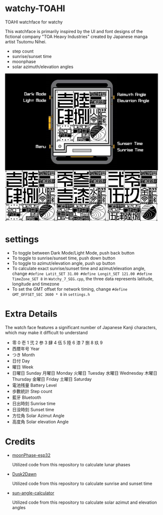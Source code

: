 # watchy-TOAHI

TOAHI watchface for watchy

This watchface is primarily inspired by the UI and font designs of the fictional company "TOA Heavy Industries" created by Japanese manga artist Tsutomu Nihei.

* step count
* sunrise/sunset time
* moonphase
* solar azimuth/elevation angles

![picture](/assets/pic.png)

# settings

* To toggle between Dark Mode/Light Mode, push back button
* To toggle to sunrise/sunset time, push down button
* To toggle to azimut/elevation angle, push up button
* To calculate exact sunrise/sunset time and azimut/elevation angle, change `#define Latit_SET 31.00 #define Longit_SET 121.00 #define TimeZone_SET 8` in `Watchy_7_SEG.cpp`, the three data represents latitude, longitude and timezone
* To set the GMT offset for network timing, change `#define GMT_OFFSET_SEC 3600 * 8` in `settings.h`

# Extra Details

The watch face features a significant number of Japanese Kanji characters, which may make it difficult to understand

* 零 0 壱 1 弐 2 参 3 肆 4 伍 5 陸 6 漆 7 捌 8 玖 9
* 西暦年号 Year
* つき Month
* 日付 Day
* 曜日 Week
* 日曜日 Sunday 月曜日 Monday 火曜日 Tuesday 水曜日 Wednesday 木曜日 Thursday 金曜日 Friday 土曜日 Saturday
* 電池残量 Battery Level
* 歩數統計 Step count
* 藍牙 Bluetooth
* 日出時刻 Sunrise time
* 日没時刻 Sunset time
* 方位角 Solar Azimut Angle
* 高度角 Solar elevation Angle

# Credits

* [moonPhase-esp32](https://github.com/CelliesProjects/moonPhase-esp32) 

  Utilized code from this repository to calculate lunar phases

* [Dusk2Dawn](https://github.com/dmkishi/Dusk2Dawn)

  Utilized code from this repository to calculate sunrise and sunset time

* [sun-angle-calculator](https://github.com/sandervanthul/sun-angle-calculator)

  Utilized code from this repository to calculate solar azimut and elevation angles